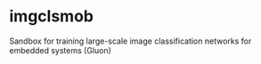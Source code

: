 # imgclsmob
Sandbox for training large-scale image classification networks for embedded systems (Gluon)
